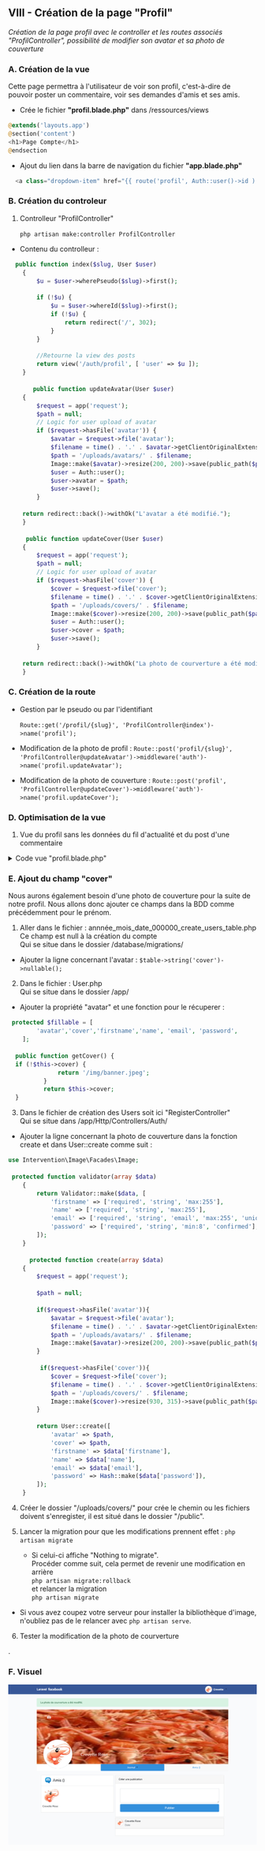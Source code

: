 ## VIII - Création de la page "Profil"

_Création de la page profil avec le controller et les routes associés "ProfilController", possibilité de modifier son avatar et sa photo de couverture_

### A. Création de la vue

Cette page permettra à l'utilisateur de voir son profil, c'est-à-dire de pouvoir poster un commentaire, voir ses demandes d'amis et ses amis.

-   Crée le fichier **"profil.blade.php"** dans /ressources/views

```php
@extends('layouts.app')
@section('content')
<h1>Page Compte</h1>
@endsection
```

-   Ajout du lien dans la barre de navigation du fichier **"app.blade.php"**

```php
  <a class="dropdown-item" href="{{ route('profil', Auth::user()->id ) }}">Profil</a>
```

### B. Création du controleur

1. Controlleur "ProfilController"

    `php artisan make:controller ProfilController`

-   Contenu du controlleur :

```php
  public function index($slug, User $user)
    {
        $u = $user->wherePseudo($slug)->first();

        if (!$u) {
            $u = $user->whereId($slug)->first();
            if (!$u) {
                return redirect('/', 302);
            }
        }

        //Retourne la view des posts
        return view('/auth/profil', [ 'user' => $u ]);
    }

       public function updateAvatar(User $user)
    {
        $request = app('request');
        $path = null;
        // Logic for user upload of avatar
        if ($request->hasFile('avatar')) {
            $avatar = $request->file('avatar');
            $filename = time() . '.' . $avatar->getClientOriginalExtension();
            $path = '/uploads/avatars/' . $filename;
            Image::make($avatar)->resize(200, 200)->save(public_path($path));
            $user = Auth::user();
            $user->avatar = $path;
            $user->save();
        }

    return redirect::back()->withOk("L'avatar a été modifié.");
    }

     public function updateCover(User $user)
    {
        $request = app('request');
        $path = null;
        // Logic for user upload of avatar
        if ($request->hasFile('cover')) {
            $cover = $request->file('cover');
            $filename = time() . '.' . $cover->getClientOriginalExtension();
            $path = '/uploads/covers/' . $filename;
            Image::make($cover)->resize(200, 200)->save(public_path($path));
            $user = Auth::user();
            $user->cover = $path;
            $user->save();
        }

    return redirect::back()->withOk("La photo de courverture a été modifié.");
    }
```

### C. Création de la route

-   Gestion par le pseudo ou par l'identifiant

    `Route::get('/profil/{slug}', 'ProfilController@index')->name('profil');`

-   Modification de la photo de profil :
    `Route::post('profil/{slug}', 'ProfilController@updateAvatar')->middleware('auth')->name('profil.updateAvatar');`

-   Modification de la photo de couverture :
    `Route::post('profil', 'ProfilController@updateCover')->middleware('auth')->name('profil.updateCover');`

### D. Optimisation de la vue

1. Vue du profil sans les données du fil d'actualité et du post d'une commentaire

<details>
<summary>Code vue "profil.blade.php"</summary>

```php
@extends('layouts.app')
@section('title')
Laravel Facebook - Profil
@endsection

@section('style')
<style>
    .img-avatar>.bg-black {
        opacity: 0;
        transition: all 0.5s ease;
    }

    .img-avatar>.bg-black:hover {
        opacity: 1;
    }

    .bg-black {
        background: #00000099;
        top: 50%;
        position: absolute;
        width: 100%;
        height: 50%;
    }

    #dialogEditAvatar[open] {
        display: block;
        background: aliceblue;
        border-radius: 20px;
        border: 1px solid darkblue;
        top: 50%;
        left: 35%;
        transform: translate(-50%, -50%);
        position: absolute;
    }

    .photo-cover {
        left: 5%;
        display: flex;
        position: absolute;
        top: 10%;
        border-radius: 3px;
        padding: 2px;
    }

    .img-cover>.bg-cover {
        opacity: 0;
        transition: all 0.5s ease;
    }

    .img-cover>.bg-cover:hover {
        opacity: 1;
    }

    .bg-cover {
        left: 5%;
        display: flex;
        position: absolute;
        top: 10%;
        background: #00000099;
        border: 1px solid white;
        border-radius: 3px;
        padding: 2px;
        height: 28px;
    }

    #dialogEditCover[open] {
        display: block;
        background: aliceblue;
        border-radius: 20px;
        border: 1px solid darkblue;
        top: 50%;
        left: 35%;
        transform: translate(-50%, -50%);
        position: absolute;
    }

</style>
@endsection
@section('content')

<div class="container">
    <div class="row justify-content-center">
        <div class="col-md-12">
            @if(session()->has('ok'))
            <div class="alert alert-success alert-dismissible">{!! session('ok') !!}</div>
            @endif
            <div class="position-relative">
                <a class="img-cover" onclick="showDialogEditCover()">
                    <img src="{{$user->getCover()}}" alt="" width="100%" height="315">
                    <div class="photo-cover">
                        <img src="/img/apphoto.png" alt="" width="26" height="21">
                    </div>
                    <div class="bg-cover">
                        <div class="text-center">
                            <img src="/img/apphoto.png" alt="" width="26" height="21">
                        </div>
                        <p class="text-white mx-2">Modifier la photo de courverture</p>
                    </div>
                </a>
                <div class="mx-auto mb-2"
                    style="width:168px; height:168px; position: absolute;   top: 82%;   left: 11%;  transform: translate(-50%,-50%); border-radius:50%; overflow:hidden;">
                    <a class="img-avatar" onclick="showDialogEditAvatar()">
                        <img id=" user-avatar" class="m-auto"
                            style="width:168px; border-radius:50%; border:1px solid #DADDE1;"
                            src="{{$user->getAvatar()}}" width="100%" height="100%">
                        <div class="bg-black">
                            <div class="text-center mt-2">
                                <img src="/img/apphoto.png" alt="" width="26" height="21">
                            </div>
                            <p class="text-white text-center">Mettre à jour</p>
                        </div>
                    </a>
                </div>
                <div style="position: absolute;   top: 84%;   left: 30%;  transform: translate(-50%,-50%)">
                    <H3 class="text-white">{{$user->firstname}} {{$user->name}}</H3>
                    @if($user->pseudo)
                    <p class="text-white">({{$user->pseudo}})</p>
                    @endif
                </div>
            </div>
            <nav class="nav-pills nav-justified">
                <div class="nav nav-tabs bg-light card-header p-0" id="nav-tab" role="tablist"
                    style="justify-content: space-between;">
                    <a class="nav-item nav-link bg-white" id="nav-home-tab" data-toggle="tab" href="#nav-home"
                        role="tab" aria-controls="nav-home" aria-selected="true">
                    </a>
                    <a class="nav-item nav-link dropdown-toggle active" id="nav-home-tab" data-toggle="tab"
                        href="#nav-home" role="tab" aria-controls="nav-home" aria-selected="true">Journal
                        <span class="caret"></span>
                    </a>
                    <a class="nav-item nav-link" id="nav-profile-tab" data-toggle="tab" href="#nav-profile" role="tab"
                        aria-controls="nav-profile" aria-selected="false">

                        Amis ()
                    </a>
                </div>
            </nav>

            <div class="tab-content card-body" id="nav-tabContent">

                <!-- Partie Journal -->
                <div class="tab-pane fade show active d-flex" id="nav-home" role="tabpanel"
                    aria-labelledby="nav-home-tab">

                    <!-- Contenu gauche Amis -->
                    <div class="card w-50 m-1 h-50">
                        <div class="d-flex card-header bg-white my-auto">
                            <div><img src="/img/logo-amis.png" alt="" width="40"></div>
                            <H4 class="my-auto ml-2">Amis ()</H4>
                        </div>

                        <div class="d-flex flex-wrap">
                            <div class="m-2">
                                <div class="">
                                    <img src="{{$user->avatar}}" alt="" width="100">
                                </div>
                                <p>{{$user->firstname}} {{$user->name}}</p>
                            </div>


                        </div>
                    </div>

                    <!-- Contenu journal -->
                    <div class="w-75 m-1">
                        <!-- Créer une Publication -->
                        <div class="card mb-1">
                            <div class="card-header">Créer une publication</div>
                            <div class="card-body">
                                @if ($errors->any())
                                <div class="alert alert-danger">
                                    <ul>
                                        @foreach ($errors->all() as $error)
                                        <li>{{ $error }}</li>
                                        @endforeach
                                    </ul>
                                </div>
                                @endif
                                <div class="form-group m-2 ">
                                    <form method="post" action="">
                                        <input type="hidden" name="user_id" value="{{ Auth::user()->id }}">
                                        <textarea name="text"
                                            class="form-control @error('text') is-invalid @enderror mb-2" id="text"
                                            rows="3">{{ old('text') }}</textarea>
                                        {{csrf_field()}}
                                        <button href="#" class="btn btn-primary btn-lg btn-block" role="button"
                                            aria-pressed="true" type="submit">Publier</button>
                                    </form>
                                </div>
                            </div>
                        </div>

                        <!-- Publication -->
                        <div class="card mb-1">
                            <div class="card-header d-flex my-auto p-2">

                                <div class="mr-2"><img style="border-radius:50%; border:1px solid #DADDE1;"
                                        src="{{Auth::user()->avatar}}" alt="" width="40"></div>
                                <div>
                                    <p class="my-auto">{{Auth::user()->firstname}} {{Auth::user()->name}}</p>
                                    <p class="text-muted mr-2 my-auto">Date</p>
                                </div>
                            </div>
                            <div class="card-body">


                            </div>
                        </div>

                    </div>





                </div>

                <!-- Partie Amis -->
                <div class="tab-pane fade bg-white" id="nav-profile" role="tabpanel" aria-labelledby="nav-profile-tab">
                    coucou amis
                </div>

            </div>

        </div>
    </div>
</div>
</div>
<!-- Boite de dialogue d'édition de l'avatar -->
<dialog id="dialogEditAvatar">
    <button type="button" class="close" onclick="closeDialogEdit()" aria-label="Close">
        <span aria-hidden="true">&times;</span>
    </button>
    <H3 class="text-center bg-light">Modifier la miniature</H3>
    <div class="m-2">
        <hr>
    </div>
    <div class="mx-auto mb-2" style="width:80px; height:80px;"><img id="user-avatar" class="m-auto"
            style="width:80px; border-radius:50%; border:1px solid #DADDE1;" src="{{Auth::user()->getAvatar()}}"
            width="100%" height="100%">
    </div>
    <form action="{{ route('profil.updateAvatar', $user->id) }}" method="POST" class="text-center"
        enctype="multipart/form-data">
        @csrf
        <input type="file" id="avatar" class="form-control @error('avatar') is-invalid @enderror" name="avatar"
            accept="image/png, image/jpeg" value="{{ old('avatar') }}" autocomplete="avatar" autofocus
            onclick="changeImage();" value="">
        <button type="submit" class="btn btn-primary mt-2 text-center" style="background-color:#385898;">
            {{ __("Enregister") }}
        </button>
        </div>

    </form>
</dialog>
<script>
    var e = document.getElementById("dialogEditAvatar");

    function showDialogEditAvatar() {
        e.show();
        console.log(event.type, e, StyleSheet, x.userID);
    }

    function closeDialogEdit() {
        e.close();
        console.log(event.type, e, StyleSheet);
    }

</script>
<!-- Boite de dialogue d'édition de la photo de couverture -->
<dialog id="dialogEditCover">
    <button type="button" class="close" onclick="closeDialogEditCover()" aria-label="Close">
        <span aria-hidden="true">&times;</span>
    </button>
    <H3 class="text-center bg-light">Modifier la photo de couverture</H3>
    <div class="m-2">
        <hr>
    </div>
    <div class="mx-auto mb-2"><img id="user-cover" class="m-auto" border:1px solid #DADDE1;"
            src="{{Auth::user()->getCover()}}" width="100%" height="100%">
    </div>
    <form action="{{ route('profil.updateCover', $user->id) }}" method="POST" class="text-center"
        enctype="multipart/form-data">
        @csrf
        <input type="file" id="cover" class="form-control @error('cover') is-invalid @enderror" name="cover"
            accept="image/png, image/jpeg" value="{{ old('cover') }}" autocomplete="cover" autofocus
            onclick="changeImage();" value="">
        <button type="submit" class="btn btn-primary mt-2 text-center" style="background-color:#385898;">
            {{ __("Enregister") }}
        </button>
        </div>

    </form>
</dialog>
<script>
    var c = document.getElementById("dialogEditCover");

    function showDialogEditCover() {
        c.show();
        console.log(event.type, e, StyleSheet, x.userID);
    }

    function closeDialogEditCover() {
        c.close();
        console.log(event.type, e, StyleSheet);
    }

</script>
@endsection

```

</details>

### E. Ajout du champ "cover"

Nous aurons également besoin d'une photo de couverture pour la suite de notre profil. Nous allons donc ajouter ce champs dans la BDD comme précédemment pour le prénom.

1. Aller dans le fichier : annnée_mois_date_000000_create_users_table.php<br>
   Ce champ est null à la création du compte<br>
   Qui se situe dans le dossier /database/migrations/

-   Ajouter la ligne concernant l'avatar : `$table->string('cover')->nullable();`

2. Dans le fichier : User.php<br>
   Qui se situe dans le dossier /app/

-   Ajouter la propriété "avatar" et une fonction pour le récuperer :

```php
 protected $fillable = [
        'avatar','cover','firstname','name', 'email', 'password',
    ];

  public function getCover() {
  if (!$this->cover) {
              return '/img/banner.jpeg';
          }
          return $this->cover;
  }

```

3. Dans le fichier de création des Users soit ici "RegisterController"<br>
   Qui se situe dans /app/Http/Controllers/Auth/

-   Ajouter la ligne concernant la photo de couverture dans la fonction create et dans User::create comme suit :

```php
use Intervention\Image\Facades\Image;

 protected function validator(array $data)
    {
        return Validator::make($data, [
            'firstname' => ['required', 'string', 'max:255'],
            'name' => ['required', 'string', 'max:255'],
            'email' => ['required', 'string', 'email', 'max:255', 'unique:users'],
            'password' => ['required', 'string', 'min:8', 'confirmed'],
        ]);
    }

      protected function create(array $data)
    {
        $request = app('request');

        $path = null;

        if($request->hasFile('avatar')){
            $avatar = $request->file('avatar');
            $filename = time() . '.' . $avatar->getClientOriginalExtension();
            $path = '/uploads/avatars/' . $filename;
            Image::make($avatar)->resize(200, 200)->save(public_path($path));
        }

         if($request->hasFile('cover')){
            $cover = $request->file('cover');
            $filename = time() . '.' . $cover->getClientOriginalExtension();
            $path = '/uploads/covers/' . $filename;
            Image::make($cover)->resize(930, 315)->save(public_path($path));
        }

        return User::create([
            'avatar' => $path,
            'cover' => $path,
            'firstname' => $data['firstname'],
            'name' => $data['name'],
            'email' => $data['email'],
            'password' => Hash::make($data['password']),
        ]);
    }
```

4. Créer le dossier "/uploads/covers/" pour crée le chemin ou les fichiers doivent s'enregister, il est situé dans le dossier "/public".

5. Lancer la migration pour que les modifications prennent effet :
   `php artisan migrate`
    - Si celui-ci affiche "Nothing to migrate".<br>
      Procéder comme suit, cela permet de revenir une modification en arrière<br>
      `php artisan migrate:rollback`<br>
      et relancer la migration<br>
      `php artisan migrate`

-   Si vous avez coupez votre serveur pour installer la bibliothèque d'image, n'oubliez pas de le relancer avec `php artisan serve`.

6. Tester la modification de la photo de courverture

.

### F. Visuel

![profil-edit-avatar-cover.png](profil-edit-avatar-cover.png)
